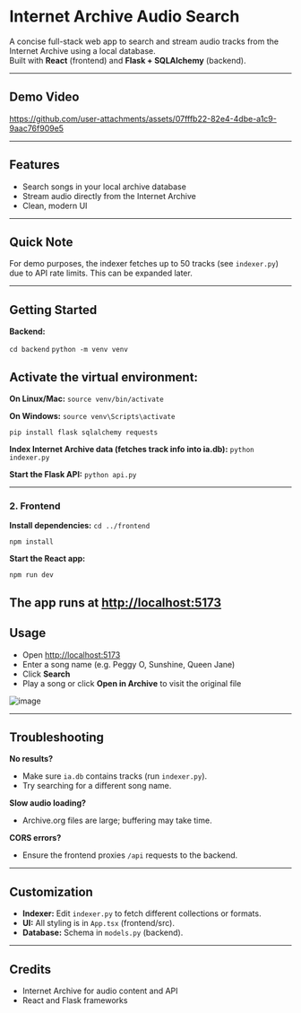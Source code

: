 # Internet Archive Audio Search

A concise full-stack web app to search and stream audio tracks from the Internet Archive using a local database.  
Built with **React** (frontend) and **Flask + SQLAlchemy** (backend).

---

## Demo Video


https://github.com/user-attachments/assets/07fffb22-82e4-4dbe-a1c9-9aac76f909e5




---

## Features

- Search songs in your local archive database
- Stream audio directly from the Internet Archive
- Clean, modern UI

---

## Quick Note

For demo purposes, the indexer fetches up to 50 tracks (see `indexer.py`) due to API rate limits. This can be expanded later.

---

## Getting Started

**Backend:**

`cd backend`
`python -m venv venv`

## Activate the virtual environment:
**On Linux/Mac:**
`source venv/bin/activate` 

**On Windows:**
`source venv\Scripts\activate`

`pip install flask sqlalchemy requests`

**Index Internet Archive data (fetches track info into ia.db):**
`python indexer.py`

**Start the Flask API:**
`python api.py`

---

### 2. Frontend

**Install dependencies:**
`cd ../frontend`

`npm install`


**Start the React app:**

`npm run dev`

The app runs at [http://localhost:5173](http://localhost:5173)
---

## Usage

- Open [http://localhost:5173](http://localhost:5173)
- Enter a song name (e.g. Peggy O, Sunshine, Queen Jane)
- Click **Search**
- Play a song or click **Open in Archive** to visit the original file

![image](https://github.com/user-attachments/assets/2785fbfa-712b-4812-8a1a-75625eb61955)


---

## Troubleshooting

**No results?**  
- Make sure `ia.db` contains tracks (run `indexer.py`).
- Try searching for a different song name.

**Slow audio loading?**  
- Archive.org files are large; buffering may take time.

**CORS errors?**  
- Ensure the frontend proxies `/api` requests to the backend.

---

## Customization

- **Indexer:** Edit `indexer.py` to fetch different collections or formats.
- **UI:** All styling is in `App.tsx` (frontend/src).
- **Database:** Schema in `models.py` (backend).

---

## Credits

- Internet Archive for audio content and API
- React and Flask frameworks 


